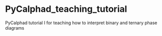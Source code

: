 # PyCalphad_teaching_tutorial
PyCalphad tutorial I for teaching how to interpret binary and ternary phase diagrams

